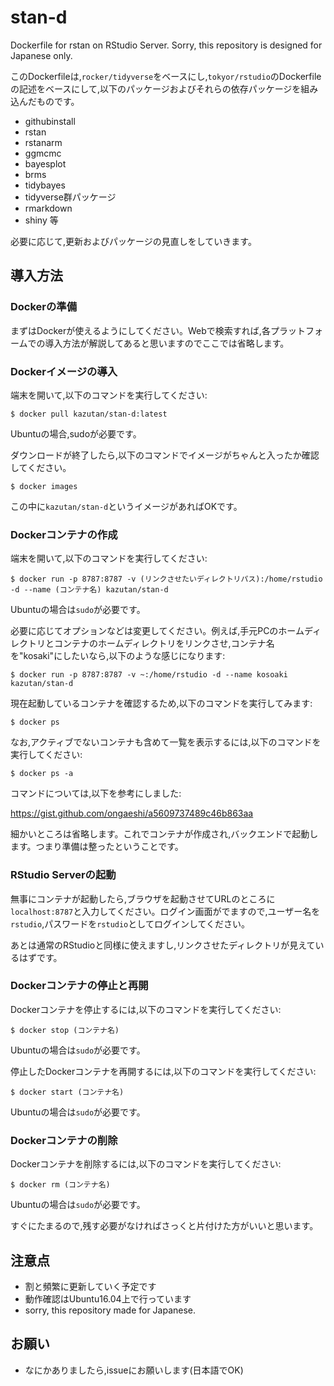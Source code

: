 # stan-d
Dockerfile for rstan on RStudio Server. Sorry, this repository is designed for Japanese only.

このDockerfileは,`rocker/tidyverse`をベースにし,`tokyor/rstudio`のDockerfileの記述をベースにして,以下のパッケージおよびそれらの依存パッケージを組み込んだものです。

- githubinstall
- rstan
- rstanarm
- ggmcmc
- bayesplot
- brms
- tidybayes
- tidyverse群パッケージ
- rmarkdown
- shiny 等

必要に応じて,更新およびパッケージの見直しをしていきます。

## 導入方法

### Dockerの準備

まずはDockerが使えるようにしてください。Webで検索すれば,各プラットフォームでの導入方法が解説してあると思いますのでここでは省略します。

### Dockerイメージの導入

端末を開いて,以下のコマンドを実行してください:

```
$ docker pull kazutan/stan-d:latest
```

Ubuntuの場合,sudoが必要です。

ダウンロードが終了したら,以下のコマンドでイメージがちゃんと入ったか確認してください。

```
$ docker images
```

この中に`kazutan/stan-d`というイメージがあればOKです。

### Dockerコンテナの作成

端末を開いて,以下のコマンドを実行してください:

```
$ docker run -p 8787:8787 -v (リンクさせたいディレクトリパス):/home/rstudio -d --name (コンテナ名) kazutan/stan-d
```

Ubuntuの場合は`sudo`が必要です。

必要に応じてオプションなどは変更してください。例えば,手元PCのホームディレクトリとコンテナのホームディレクトリをリンクさせ,コンテナ名を"kosaki"にしたいなら,以下のような感じになります:

```
$ docker run -p 8787:8787 -v ~:/home/rstudio -d --name kosoaki kazutan/stan-d
```

現在起動しているコンテナを確認するため,以下のコマンドを実行してみます:

```
$ docker ps
```

なお,アクティブでないコンテナも含めて一覧を表示するには,以下のコマンドを実行してください:

```
$ docker ps -a
```

コマンドについては,以下を参考にしました:

https://gist.github.com/ongaeshi/a5609737489c46b863aa

細かいところは省略します。これでコンテナが作成され,バックエンドで起動します。つまり準備は整ったということです。

### RStudio Serverの起動

無事にコンテナが起動したら,ブラウザを起動させてURLのところに`localhost:8787`と入力してください。ログイン画面がでますので,ユーザー名を`rstudio`,パスワードを`rstudio`としてログインしてください。

あとは通常のRStudioと同様に使えますし,リンクさせたディレクトリが見えているはずです。

### Dockerコンテナの停止と再開

Dockerコンテナを停止するには,以下のコマンドを実行してください:

```
$ docker stop (コンテナ名)
```

Ubuntuの場合は`sudo`が必要です。

停止したDockerコンテナを再開するには,以下のコマンドを実行してください:

```
$ docker start (コンテナ名)
```

Ubuntuの場合は`sudo`が必要です。

### Dockerコンテナの削除

Dockerコンテナを削除するには,以下のコマンドを実行してください:

```
$ docker rm (コンテナ名)
```

Ubuntuの場合は`sudo`が必要です。

すぐにたまるので,残す必要がなければさっくと片付けた方がいいと思います。

## 注意点

- 割と頻繁に更新していく予定です
- 動作確認はUbuntu16.04上で行っています
- sorry, this repository made for Japanese.

## お願い

- なにかありましたら,issueにお願いします(日本語でOK)


